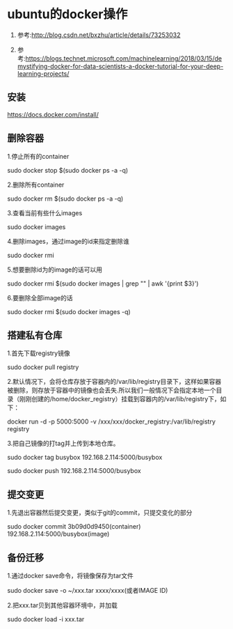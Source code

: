# ubuntu的docker操作

1.  参考:http://blog.csdn.net/bxzhu/article/details/73253032

2.  参考:https://blogs.technet.microsoft.com/machinelearning/2018/03/15/demystifying-docker-for-data-scientists-a-docker-tutorial-for-your-deep-learning-projects/

## 安装
https://docs.docker.com/install/

## 删除容器
1.停止所有的container

sudo docker stop $(sudo docker ps -a -q)

2.删除所有container

sudo docker rm $(sudo docker ps -a -q)

3.查看当前有些什么images

sudo docker images

4.删除images，通过image的id来指定删除谁

sudo docker rmi <image id>
  
5.想要删除id为<None>的image的话可以用
  
sudo docker rmi $(sudo docker images | grep "<none>" | awk '{print $3}')
  
6.要删除全部image的话

sudo docker rmi $(sudo docker images -q)

## 搭建私有仓库
1.首先下载registry镜像

sudo docker pull registry 

2.默认情况下，会将仓库存放于容器内的/var/lib/registry目录下，这样如果容器被删除，则存放于容器中的镜像也会丢失.所以我们一般情况下会指定本地一个目录（刚刚创建的/home/docker_registry）挂载到容器内的/var/lib/registry下，如下：

docker run -d -p 5000:5000 -v /xxx/xxx/docker_registry:/var/lib/registry registry 

3.把自己镜像的打tag并上传到本地仓库。

sudo docker tag busybox 192.168.2.114:5000/busybox  

sudo docker push 192.168.2.114:5000/busybox


## 提交变更

1.先退出容器然后提交变更，类似于git的commit，只提交变化的部分


sudo docker commit 3b09d0d9450(container) 192.168.2.114:5000/busybox(image)

## 备份迁移
1.通过docker save命令，将镜像保存为tar文件

sudo docker save -o ~/xxx.tar xxxx/xxxx(或者IMAGE ID)

2.把xxx.tar贝到其他容器环境中，并加载

sudo docker load -i xxx.tar


